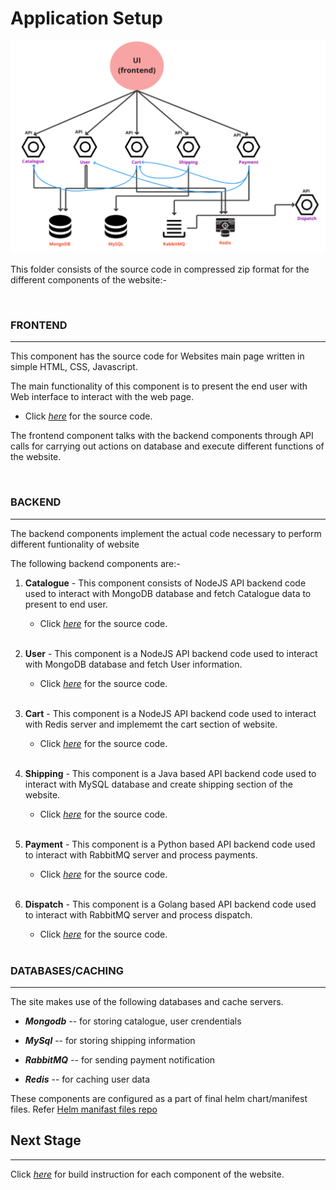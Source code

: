 # Application Setup

![Alt text](App-components.png)
</br>
 
This folder consists of the source code in compressed zip format for the different components of the website:-

</br>

### **FRONTEND** 
---
 This component has the source code for Websites main page written in simple HTML, CSS, Javascript.

 The main functionality of this component is to present the end user with Web interface to interact with the web page.

- Click [_here_](./frontend) for    the source code.

The frontend component talks with the backend components through API calls for carrying out actions on database and execute different functions of the website.

</br>

### **BACKEND** 
---
The backend components implement the actual code necessary to perform different funtionality of website

The following backend components are:-

1. **Catalogue** - This component consists of NodeJS API backend code used to interact with MongoDB database and fetch Catalogue data to present to end user.

    - Click [_here_](./catalogue) for the source code.
 
    </br>

3. **User** - This component is a NodeJS API backend code used to interact with MongoDB database and fetch User information.

    - Click [_here_](./user) for the source code.

    </br>

4. **Cart** - This component is a NodeJS API backend code used to interact with Redis server and implememt the cart section of website.

    - Click [_here_](./cart) for the source code.

    </br>

5. **Shipping** - This component is a Java based API backend code used to interact with MySQL database and create shipping section of the website.

    - Click [_here_](./shipping) for the source code.

    </br>

6. **Payment** - This component is a Python based API backend code used to interact with RabbitMQ server and process payments.

    - Click [_here_](./payment) for the source code.
 
    </br>

5. **Dispatch** - This component is a Golang based API backend code used to interact with RabbitMQ server and process dispatch.

    - Click [_here_](./dispatch) for the source code.

     </br>


### **DATABASES/CACHING**
---
The site makes use of the following databases and cache servers.

- **_Mongodb_** -- for storing catalogue, user crendentials

- **_MySql_** -- for storing shipping information

- **_RabbitMQ_** -- for sending payment notification

- **_Redis_** -- for caching user data

These components are configured as a part of final helm chart/manifest files. Refer [Helm manifast files repo](https://github.com/sai-harsha-dev/DevOps_Project_HelmChart.git) 

 
## Next Stage
---
Click [_here_](../Build) for build instruction for each component of the website.

   